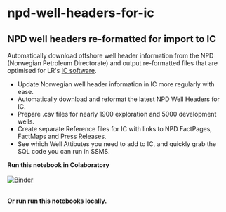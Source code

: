 # npd-well-headers-for-ic

<h2>NPD well headers re-formatted for import to IC</h2>

Automatically download offshore well header information from the NPD (Norwegian Petroleum Directorate) and output re-formatted files that are optimised for LR's <a href="https://www.lr.org/en-gb/visualise-your-well-data/" target="_blank">IC software</a>. 

- Update Norwegian well header information in IC more regularly with ease.
- Automatically download and reformat the latest NPD Well Headers for IC.<br>
- Prepare .csv files for nearly 1900 exploration and 5000 development wells.<br>
- Create separate Reference files for IC with links to NPD FactPages, FactMaps and Press Releases.<br>
- See which Well Attibutes you need to add to IC, and quickly grab the SQL code you can run in SSMS.<br>

<b>Run this notebook in Colaboratory</b><br><br>
[![Binder](https://mybinder.org/badge_logo.svg)](https://mybinder.org/v2/gh/awgeo/npd-well-headers-for-ic/master)<br><br>

<b>Or run run this notebooks locally.</b>
